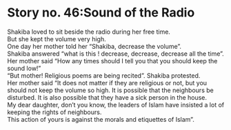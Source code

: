 Story no. 46:Sound of the Radio
===============================

Shakiba loved to sit beside the radio during her free time.  
 But she kept the volume very high.  
 One day her mother told her “Shakiba, decrease the volume”.  
 Shakiba answered “what is this ! decrease, decrease, decrease all the
time”.  
 Her mother said “How any times should I tell you that you should keep
the sound low!”  
 “But mother! Religious poems are being recited”. Shakiba protested.  
 Her mother said “It does not matter if they are religious or not, but
you should not keep the volume so high. It is possible that the
neighbours be disturbed. It is also possible that they have a sick
person in the house.  
 My dear daughter, don’t you know, the leaders of Islam have insisted a
lot of keeping the rights of neighbours.  
 This action of yours is against the morals and etiquettes of Islam”.


